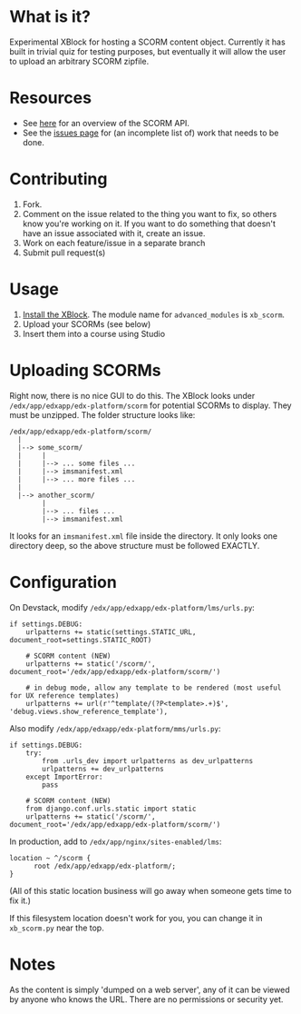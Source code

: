 # What is it?
Experimental XBlock for hosting a SCORM content object. Currently it has built in trivial quiz for testing purposes, but eventually it will allow the user to upload an arbitrary SCORM zipfile.

# Resources
* See [here](http://scorm.com/scorm-explained/technical-scorm/run-time/) for an overview of the SCORM API.
* See the [issues page](https://github.com/usernamenumber/xb_scorm/issues) for (an incomplete list of) work that needs to be done.

# Contributing
1. Fork.
2. Comment on the issue related to the thing you want to fix, so others know you're working on it. If you want to do something that doesn't have an issue associated with it, create an issue. 
2. Work on each feature/issue in a separate branch
3. Submit pull request(s)

# Usage

1. [Install the XBlock](http://edx-developer-guide.readthedocs.org/en/latest/xblocks.html#testing). The module name for `advanced_modules` is `xb_scorm`.
2. Upload your SCORMs (see below)
3. Insert them into a course using Studio

# Uploading SCORMs

Right now, there is no nice GUI to do this. The XBlock looks under `/edx/app/edxapp/edx-platform/scorm` for potential SCORMs to display. They must be unzipped. The folder structure looks like:

    /edx/app/edxapp/edx-platform/scorm/
      |
      |--> some_scorm/
      |     |
      |     |--> ... some files ...
      |     |--> imsmanifest.xml
      |     |--> ... more files ...
      |
      |--> another_scorm/
            |
            |--> ... files ...
            |--> imsmanifest.xml

It looks for an `imsmanifest.xml` file inside the directory. It only looks one directory deep, so the above structure must be followed EXACTLY.

# Configuration

On Devstack, modify `/edx/app/edxapp/edx-platform/lms/urls.py`:

    if settings.DEBUG:
        urlpatterns += static(settings.STATIC_URL, document_root=settings.STATIC_ROOT)

        # SCORM content (NEW)
        urlpatterns += static('/scorm/', document_root='/edx/app/edxapp/edx-platform/scorm/')

        # in debug mode, allow any template to be rendered (most useful for UX reference templates)
        urlpatterns += url(r'^template/(?P<template>.+)$', 'debug.views.show_reference_template'),

Also modify `/edx/app/edxapp/edx-platform/mms/urls.py`:

    if settings.DEBUG:
        try:
            from .urls_dev import urlpatterns as dev_urlpatterns
            urlpatterns += dev_urlpatterns
        except ImportError:
            pass

        # SCORM content (NEW)
        from django.conf.urls.static import static
        urlpatterns += static('/scorm/', document_root='/edx/app/edxapp/edx-platform/scorm/')

In production, add to `/edx/app/nginx/sites-enabled/lms`:

    location ~ ^/scorm {
          root /edx/app/edxapp/edx-platform/;
    }

(All of this static location business will go away when someone gets time to fix it.)

If this filesystem location doesn't work for you, you can change it in `xb_scorm.py` near the top.

# Notes

As the content is simply 'dumped on a web server', any of it can be viewed by anyone who knows the URL. There are no permissions or security yet.

